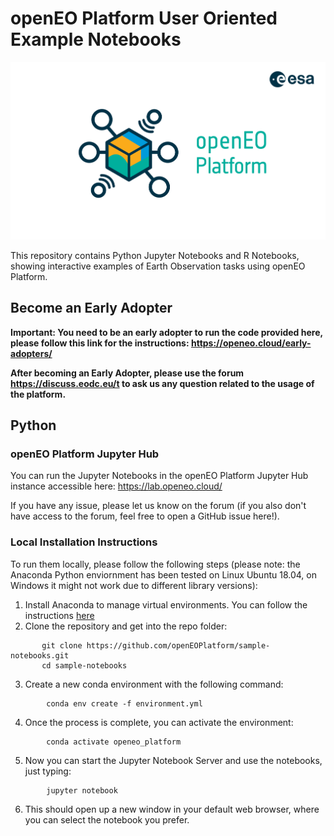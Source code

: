 # openEO Platform User Oriented Example Notebooks

<img src="https://raw.githubusercontent.com/openEOPlatform/SRR1_notebooks/main/data/images/openEO-platform.png"
     alt="OpenEO Platform logo"
     />

This repository contains Python Jupyter Notebooks and R Notebooks, showing interactive examples of Earth Observation tasks using openEO Platform.

## Become an Early Adopter

**Important: You need to be an early adopter to run the code provided here, please follow this link for the instructions: https://openeo.cloud/early-adopters/**

**After becoming an Early Adopter, please use the forum https://discuss.eodc.eu/t to ask us any question related to the usage of the platform.**
## Python
### openEO Platform Jupyter Hub

You can run the Jupyter Notebooks in the openEO Platform Jupyter Hub instance accessible here: https://lab.openeo.cloud/

If you have any issue, please let us know on the forum (if you also don't have access to the forum, feel free to open a GitHub issue here!).

### Local Installation Instructions
To run them locally, please follow the following steps (please note: the Anaconda Python enviornment has been tested on Linux Ubuntu 18.04, on Windows it might not work due to different library versions):

1. Install Anaconda to manage virtual environments. You can follow the instructions [here](https://docs.conda.io/projects/conda/en/latest/user-guide/install/index.html)
2. Clone the repository and get into the repo folder:
 ```
        git clone https://github.com/openEOPlatform/sample-notebooks.git
        cd sample-notebooks
```
3. Create a new conda environment with the following command:
```
        conda env create -f environment.yml
```
4. Once the process is complete, you can activate the environment:
```
        conda activate openeo_platform
```
5. Now you can start the Jupyter Notebook Server and use the notebooks, just typing:
```
        jupyter notebook
```
6. This should open up a new window in your default web browser, where you can select the notebook you prefer.
